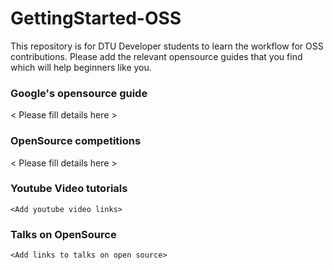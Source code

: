 # GettingStarted-OSS
This repository is for DTU Developer students to learn the workflow for OSS contributions.
Please add the relevant opensource guides that you find which will help beginners like you.

### Google's opensource guide
 < Please fill details here >

### OpenSource competitions
  < Please fill details here >

### Youtube Video tutorials
    <Add youtube video links>

### Talks on OpenSource
    <Add links to talks on open source>